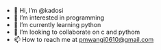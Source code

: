 - 👋 Hi, I’m @kadosi
- 👀 I’m interested in programming 
- 🌱 I’m currently learning python 
- 💞️ I’m looking to collaborate on c and pythom
- 📫 How to reach me at pmwangi0610@gmail.com

<!---
kadosi/kadosi is a ✨ special ✨ repository because its `README.md` (this file) appears on your GitHub profile.
You can click the Preview link to take a look at your changes.
--->
